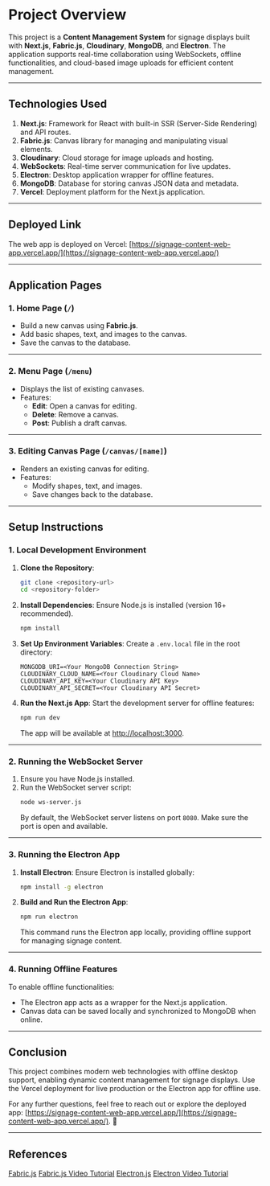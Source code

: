 # Project Overview

This project is a **Content Management System** for signage displays built with **Next.js**, **Fabric.js**, **Cloudinary**, **MongoDB**, and **Electron**. The application supports real-time collaboration using WebSockets, offline functionalities, and cloud-based image uploads for efficient content management.

---

## Technologies Used

1. **Next.js**: Framework for React with built-in SSR (Server-Side Rendering) and API routes.
2. **Fabric.js**: Canvas library for managing and manipulating visual elements.
3. **Cloudinary**: Cloud storage for image uploads and hosting.
4. **WebSockets**: Real-time server communication for live updates.
5. **Electron**: Desktop application wrapper for offline features.
6. **MongoDB**: Database for storing canvas JSON data and metadata.
7. **Vercel**: Deployment platform for the Next.js application.

---

## Deployed Link

The web app is deployed on Vercel:
[https://signage-content-web-app.vercel.app/](https://signage-content-web-app.vercel.app/)

---

## Application Pages

### **1. Home Page** (`/`)

- Build a new canvas using **Fabric.js**.
- Add basic shapes, text, and images to the canvas.
- Save the canvas to the database.

---

### **2. Menu Page** (`/menu`)

- Displays the list of existing canvases.
- Features:
  - **Edit**: Open a canvas for editing.
  - **Delete**: Remove a canvas.
  - **Post**: Publish a draft canvas.

---

### **3. Editing Canvas Page** (`/canvas/[name]`)

- Renders an existing canvas for editing.
- Features:
  - Modify shapes, text, and images.
  - Save changes back to the database.

---

## Setup Instructions

### 1. Local Development Environment

1. **Clone the Repository**:

   ```bash
   git clone <repository-url>
   cd <repository-folder>
   ```

2. **Install Dependencies**:
   Ensure Node.js is installed (version 16+ recommended).

   ```bash
   npm install
   ```

3. **Set Up Environment Variables**:
   Create a `.env.local` file in the root directory:

   ```
   MONGODB_URI=<Your MongoDB Connection String>
   CLOUDINARY_CLOUD_NAME=<Your Cloudinary Cloud Name>
   CLOUDINARY_API_KEY=<Your Cloudinary API Key>
   CLOUDINARY_API_SECRET=<Your Cloudinary API Secret>
   ```

4. **Run the Next.js App**:
   Start the development server for offline features:
   ```bash
   npm run dev
   ```
   The app will be available at [http://localhost:3000](http://localhost:3000).

---

### 2. Running the WebSocket Server

1. Ensure you have Node.js installed.
2. Run the WebSocket server script:
   ```bash
   node ws-server.js
   ```
   By default, the WebSocket server listens on port `8080`. Make sure the port is open and available.

---

### 3. Running the Electron App

1. **Install Electron**:
   Ensure Electron is installed globally:

   ```bash
   npm install -g electron
   ```

2. **Build and Run the Electron App**:
   ```bash
   npm run electron
   ```
   This command runs the Electron app locally, providing offline support for managing signage content.

---

### 4. Running Offline Features

To enable offline functionalities:

- The Electron app acts as a wrapper for the Next.js application.
- Canvas data can be saved locally and synchronized to MongoDB when online.

---

## Conclusion

This project combines modern web technologies with offline desktop support, enabling dynamic content management for signage displays. Use the Vercel deployment for live production or the Electron app for offline use.

For any further questions, feel free to reach out or explore the deployed app: [https://signage-content-web-app.vercel.app/](https://signage-content-web-app.vercel.app/). 🚀

---

## References

[Fabric.js](https://fabricjs.com/)
[Fabric.js Video Tutorial](https://www.youtube.com/watch?v=eSiEBH7D1mM&list=PLOmd6EbLLA_oLtJ9howoPC01788f1dtEz)
[Electron.js](https://www.electronjs.org/docs/latest/tutorial/quick-start)
[Electron Video Tutorial](https://www.youtube.com/watch?v=ONpVol7B7AY)
